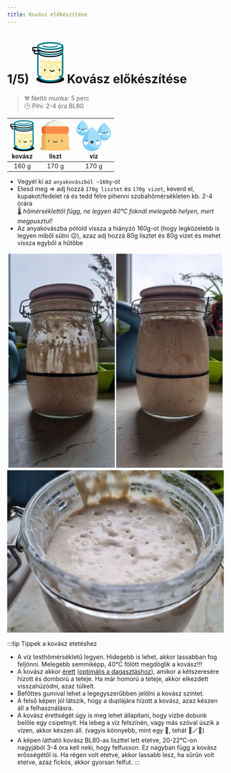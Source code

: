 ```yaml
---
title: Kovász előkészítése
---
```


# 1/5) ![a](../img/kovasz_48px.svg) Kovász előkészítése

>⚒️ Nettó munka: 5 perc  
>🕑 Pihi: 2-4 óra BL80  

|![kovasz](../img/kovasz_36px.svg "kovász") <br/>kovász|![lisz](../img/liszt_36px.svg "liszt")<br/>liszt|![viz](../img/viz_36px.svg "víz")<br/>víz|
|:---:|:---:|:---:|
|160 g|170 g|170 g|

- Vegyél ki az `anyakovászból ~160g`-ot
- Etesd meg => adj hozzá `170g lisztet` és `170g vizet`, keverd el, kupakot/fedelet rá és tedd félre pihenni szobahőmérsékleten kb. 2-4 órára  
🌡️ *hőmérséklettől függ, ne legyen 40°C foknál melegebb helyen, mert megpusztul!*
- Az anyakovászba pótold vissza a hiányzó 160g-ot (hogy legközelebb is legyen miből sütni 😉), azaz adj hozzá 80g lisztet és 80g vizet és mehet vissza egyből a hűtőbe

![kovasz](./img/kovasz.jpg "kovász érlelés")
![kovasz](./img/kovasz_makro.jpg)

:::tip Tippek a kovász etetéshez
- A víz testhőmérsékletű legyen. Hidegebb is lehet, akkor lassabban fog feljönni. Melegebb semmiképp, 40°C fölött megdöglik a kovász!!!
- A kovász akkor [érett](https://www.instagram.com/p/B8V-2BfgplN/) ([optimális a dagasztáshoz](https://www.instagram.com/p/Bx8NVDbAVg6/)), amikor a kétszeresére hízott és domború a teteje. Ha már homorú a teteje, akkor elkezdett visszahúzódni, azaz túlkelt.
- Befőttes gumival lehet a legegyszerűbben jelölni a kovász szintet.
- A felső képen jól látszik, hogy a duplájára hízott a kovász, azaz készen áll a felhasználásra.
- A kovász érettségét úgy is meg lehet állapítani, hogy vízbe dobunk belőle egy csipetnyit. Ha lebeg a víz felszínén, vagy más szóval úszik a vízen, akkor készen áll. (vagyis könnyebb, mint egy 🦆, tehát 🧹🪄🧙)
- A képen látható kovász BL80-as liszttel lett etetve, 20-22°C-on nagyjából 3-4 óra kell neki, hogy felfusson. Ez nagyban függ a kovász erősségétől is. Ha régen volt etetve, akkor lassabb lesz, ha sűrűn volt etetve, azaz fickós, akkor gyorsan felfut.
:::

